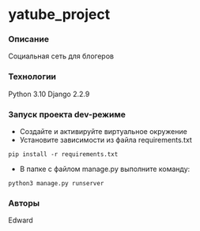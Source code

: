 # yatube_project
### Описание
Социальная сеть для блогеров
### Технологии
Python 3.10
Django 2.2.9
### Запуск проекта dev-режиме
- Создайте и активируйте виртуальное окружение
- Установите зависимости из файла requirements.txt
```
pip install -r requirements.txt
``` 
- В папке с файлом manage.py выполните команду:
```
python3 manage.py runserver
```
### Авторы
Edward
